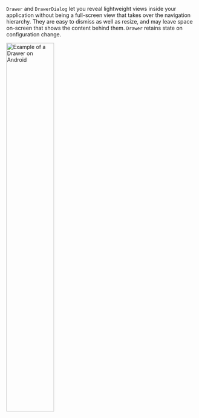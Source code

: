 `Drawer` and `DrawerDialog` let you reveal lightweight views inside your application without being a full-screen view that takes over the navigation hierarchy. They are easy to dismiss as well as resize, and may leave space on-screen that shows the content behind them. `Drawer` retains state on configuration change.

<img src="https://static2.sharepointonline.com/files/fabric/fabric-website/images/controls/android/surfaces/drawer-persona-list.png" alt="Example of a Drawer on Android" style="width: 50%;" />
